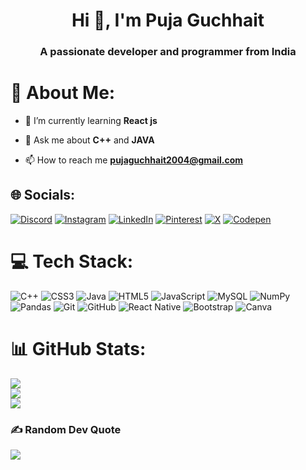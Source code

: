 <h1 align="center">Hi 👋, I'm Puja Guchhait</h1>
<h3 align="center">A passionate developer and programmer from India</h3>


# 💫 About Me:
- 🌱 I’m currently learning **React js**

- 💬 Ask me about **C++** and **JAVA**

- 📫 How to reach me **pujaguchhait2004@gmail.com**


## 🌐 Socials:
[![Discord](https://img.shields.io/badge/Discord-%237289DA.svg?logo=discord&logoColor=white)](https://discord.gg/https://discord.gg/gnkBGWkY) [![Instagram](https://img.shields.io/badge/Instagram-%23E4405F.svg?logo=Instagram&logoColor=white)](https://instagram.com/https://www.instagram.com/guchhait_puja/) [![LinkedIn](https://img.shields.io/badge/LinkedIn-%230077B5.svg?logo=linkedin&logoColor=white)](https://linkedin.com/in/https://www.linkedin.com/in/puja-guchhait/) [![Pinterest](https://img.shields.io/badge/Pinterest-%23E60023.svg?logo=Pinterest&logoColor=white)](https://pinterest.com/https://in.pinterest.com/pujaguchhait2004/) [![X](https://img.shields.io/badge/X-black.svg?logo=X&logoColor=white)](https://x.com/guchhaitpu66020) [![Codepen](https://img.shields.io/badge/Codepen-000000?style=for-the-badge&logo=codepen&logoColor=white)](https://codepen.io/https://codepen.io/Puja-Guchhait) 

# 💻 Tech Stack:
![C++](https://img.shields.io/badge/c++-%2300599C.svg?style=for-the-badge&logo=c%2B%2B&logoColor=white) ![CSS3](https://img.shields.io/badge/css3-%231572B6.svg?style=for-the-badge&logo=css3&logoColor=white) ![Java](https://img.shields.io/badge/java-%23ED8B00.svg?style=for-the-badge&logo=openjdk&logoColor=white) ![HTML5](https://img.shields.io/badge/html5-%23E34F26.svg?style=for-the-badge&logo=html5&logoColor=white) ![JavaScript](https://img.shields.io/badge/javascript-%23323330.svg?style=for-the-badge&logo=javascript&logoColor=%23F7DF1E) ![MySQL](https://img.shields.io/badge/mysql-4479A1.svg?style=for-the-badge&logo=mysql&logoColor=white) ![NumPy](https://img.shields.io/badge/numpy-%23013243.svg?style=for-the-badge&logo=numpy&logoColor=white) ![Pandas](https://img.shields.io/badge/pandas-%23150458.svg?style=for-the-badge&logo=pandas&logoColor=white) ![Git](https://img.shields.io/badge/git-%23F05033.svg?style=for-the-badge&logo=git&logoColor=white) ![GitHub](https://img.shields.io/badge/github-%23121011.svg?style=for-the-badge&logo=github&logoColor=white) ![React Native](https://img.shields.io/badge/react_native-%2320232a.svg?style=for-the-badge&logo=react&logoColor=%2361DAFB) ![Bootstrap](https://img.shields.io/badge/bootstrap-%238511FA.svg?style=for-the-badge&logo=bootstrap&logoColor=white) ![Canva](https://img.shields.io/badge/Canva-%2300C4CC.svg?style=for-the-badge&logo=Canva&logoColor=white)
# 📊 GitHub Stats:
![](https://github-readme-stats.vercel.app/api/top-langs/?username=Puja2004g&theme=dark&hide_border=false&include_all_commits=true&count_private=false&layout=compact) <br/>
![](https://github-readme-streak-stats.herokuapp.com/?user=Puja2004g&theme=dark&hide_border=false)<br/>
![](https://github-readme-stats.vercel.app/api?username=Puja2004g&theme=dark&hide_border=false&include_all_commits=true&count_private=false)<br/>

### ✍️ Random Dev Quote
![](https://quotes-github-readme.vercel.app/api?type=horizontal&theme=radical)

<!-- Proudly created with GPRM ( https://gprm.itsvg.in ) -->



